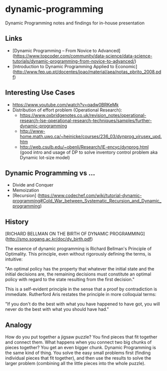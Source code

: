 # dynamic-programming
Dynamic Programming notes and findings for in-house presentation

Links
-----
* [Dynamic Programming – From Novice to Advanced] (https://www.topcoder.com/community/data-science/data-science-tutorials/dynamic-programming-from-novice-to-advanced/)
* [Introduction to Dynamic Programming Applied to Economic] (http://www.fep.up.pt/docentes/joao/material/aea/notas_pbrito_2008.pdf)


Interesting Use Cases
---------------------
* https://www.youtube.com/watch?v=qadw0BRKeMk
* Distribution of effort problem (Operational Research):
  * https://www.oxbridgenotes.co.uk/revision_notes/operational-research-lse-operational-research-techniques/samples/further-dynamic-programming
  * http://www-home.math.uwo.ca/~heinicke/courses/236_03/dynprog_virusex_upd.htm
  * http://web.csulb.edu/~obenli/Research/IE-encyc/dynprog.html (good intro and usage of DP to solve inventory control problem aka Dynamic lot-size model)


Dynamic Programming vs ...
--------------------------
* Divide and Conquer
* Memoization
* [Recursion] (https://www.codechef.com/wiki/tutorial-dynamic-programming#Cold_War_between_Systematic_Recursion_and_Dynamic_programming)


History
-------
[RICHARD BELLMAN ON THE BIRTH OF DYNAMIC PROGRAMMING] (http://smo.sogang.ac.kr/doc/dy_birth.pdf)

The essence of dynamic programming is Richard Bellman's Principle of Optimality. This principle, even without rigorously defining the terms, is intuitive:

"An optimal policy has the property that whatever the initial state and the initial decisions are, the remaining decisions must constitute an optimal policy with regard to the state resulting from the first decision."

This is a self-evident principle in the sense that a proof by contradiction is immediate. Rutherford Aris restates the principle in more colloquial terms:

"If you don't do the best with what you have happened to have got, you will never do the best with what you should have had."


Analogy
-------
How do you put together a jigsaw puzzle?  You find pieces that fit together and connect them.  What happens when you connect two big chunks of pieces together?  You get an even bigger chunk. Dynamic Programming is the same kind of thing.  You solve the easy small problems first (finding individual pieces that fit together), and then use the results to solve the larger problem (combining all the little pieces into the whole puzzle).
